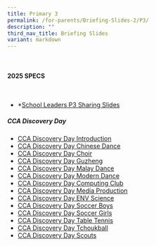 ```yaml
---
title: Primary 3
permalink: /for-parents/Briefing-Slides-2/P3/
description: ""
third_nav_title: Briefing Slides
variant: markdown
---
```

<br>

#### **2025 SPECS**
<br>

* *[School Leaders P3 Sharing Slides](/files/2025_SPECS_P3_SL_slides_for_website_upload.pdf)







##### **CCA Discovery Day**
* [CCA Discovery Day Introduction](/files/1___P2_CCA_Discovery_Day_MAIN_SLIDES.pdf)
* [CCA Discovery Day Chinese Dance](/files/2___P2_CCA_Discovery_Day_CHINESE_DANCE.pdf)
* [CCA Discovery Day Choir](/files/3__P2_CCA_Discovery_Day_CHOIR.pdf)
* [CCA Discovery Day Guzheng](/files/4___P2_CCA_Discovery_Day_GUZHENG.pdf)
* [CCA Discovery Day Malay Dance](/files/5___P2_CCA_Discovery_Day_MALAY_DANCE.pdf)
* [CCA Discovery Day Modern Dance](/files/6__P2_CCA_Discovery_Day_MODERN_DANCE.pdf)
* [CCA Discovery Day Computing Club](/files/8___P2_CCA_Discovery_Day_COMPUTING_CLUB.pdf)
* [CCA Discovery Day Media Production](/files/9___P2_CCA_Discovery_Day_MEDIA_PRODUCTION.pdf)
* [CCA Discovery Day ENV Science](/files/10___P2_CCA_Discovery_Day_ENV_SCIENCE.pdf)
* [CCA Discovery Day Soccer Boys](/files/12___P2_CCA_Discovery_Day_SOCCER_BOYS.pdf)
* [CCA Discovery Day Soccer Girls](/files/13___P2_CCA_Discovery_Day_SOCCER_GIRLS.pdf)
* [CCA Discovery Day Table Tennis](/files/14__P2_CCA_Discovery_Day_TABLE_TENNIS.pdf)
* [CCA Discovery Day Tchoukball](/files/15__P2_CCA_Discovery_Day_TCHOUKBALL.pdf)
* [CCA Discovery Day Scouts](/files/11___P2_CCA_Discovery_Day_SCOUTS_compressed.pdf)
